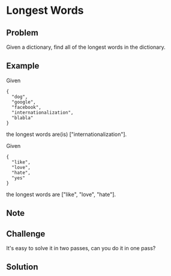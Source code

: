 Longest Words
===


Problem
-------

Given a dictionary, find all of the longest words in the dictionary.

Example
-------

Given

    {
      "dog",
      "google",
      "facebook",
      "internationalization",
      "blabla"
    }

the longest words are(is) ["internationalization"].

Given

    {
      "like",
      "love",
      "hate",
      "yes"
    }

the longest words are ["like", "love", "hate"].

Note
---------

Challenge
---------

It's easy to solve it in two passes, can you do it in one pass?

Solution
--------

